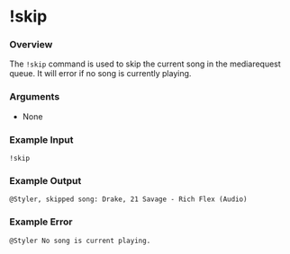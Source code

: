 # !skip

### Overview

The `!skip` command is used to skip the current song in the mediarequest queue. It will error if no song is currently playing.

### Arguments

- None

### Example Input

```
!skip
```

### Example Output

```
@Styler, skipped song: Drake, 21 Savage - Rich Flex (Audio) 
```

### Example Error

```
@Styler No song is current playing. 
```

